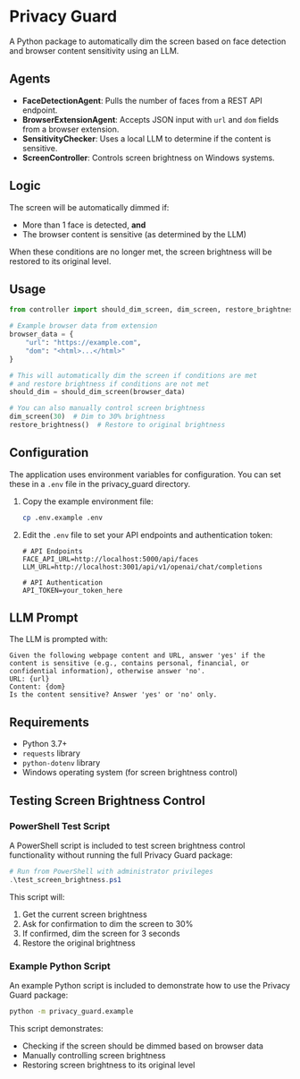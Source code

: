 # Privacy Guard

A Python package to automatically dim the screen based on face detection and browser content sensitivity using an LLM.

## Agents
- **FaceDetectionAgent**: Pulls the number of faces from a REST API endpoint.
- **BrowserExtensionAgent**: Accepts JSON input with `url` and `dom` fields from a browser extension.
- **SensitivityChecker**: Uses a local LLM to determine if the content is sensitive.
- **ScreenController**: Controls screen brightness on Windows systems.

## Logic
The screen will be automatically dimmed if:
- More than 1 face is detected, **and**
- The browser content is sensitive (as determined by the LLM)

When these conditions are no longer met, the screen brightness will be restored to its original level.

## Usage

```python
from controller import should_dim_screen, dim_screen, restore_brightness

# Example browser data from extension
browser_data = {
    "url": "https://example.com",
    "dom": "<html>...</html>"
}

# This will automatically dim the screen if conditions are met
# and restore brightness if conditions are not met
should_dim = should_dim_screen(browser_data)

# You can also manually control screen brightness
dim_screen(30)  # Dim to 30% brightness
restore_brightness()  # Restore to original brightness
```

## Configuration
The application uses environment variables for configuration. You can set these in a `.env` file in the privacy_guard directory.

1. Copy the example environment file:
   ```bash
   cp .env.example .env
   ```

2. Edit the `.env` file to set your API endpoints and authentication token:
   ```
   # API Endpoints
   FACE_API_URL=http://localhost:5000/api/faces
   LLM_URL=http://localhost:3001/api/v1/openai/chat/completions
   
   # API Authentication
   API_TOKEN=your_token_here
   ```

## LLM Prompt
The LLM is prompted with:

```
Given the following webpage content and URL, answer 'yes' if the content is sensitive (e.g., contains personal, financial, or confidential information), otherwise answer 'no'.
URL: {url}
Content: {dom}
Is the content sensitive? Answer 'yes' or 'no' only.
```

## Requirements
- Python 3.7+
- `requests` library
- `python-dotenv` library
- Windows operating system (for screen brightness control)

## Testing Screen Brightness Control

### PowerShell Test Script
A PowerShell script is included to test screen brightness control functionality without running the full Privacy Guard package:

```powershell
# Run from PowerShell with administrator privileges
.\test_screen_brightness.ps1
```

This script will:
1. Get the current screen brightness
2. Ask for confirmation to dim the screen to 30%
3. If confirmed, dim the screen for 3 seconds
4. Restore the original brightness

### Example Python Script
An example Python script is included to demonstrate how to use the Privacy Guard package:

```bash
python -m privacy_guard.example
```

This script demonstrates:
- Checking if the screen should be dimmed based on browser data
- Manually controlling screen brightness
- Restoring screen brightness to its original level
